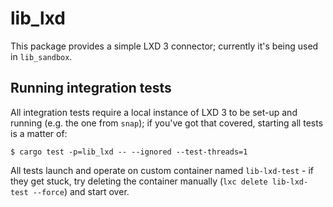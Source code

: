 # lib_lxd

This package provides a simple LXD 3 connector; currently it's being used in `lib_sandbox`.

## Running integration tests

All integration tests require a local instance of LXD 3 to be set-up and running (e.g. the one from `snap`); if you've
got that covered, starting all tests is a matter of:

```shell
$ cargo test -p=lib_lxd -- --ignored --test-threads=1
```

All tests launch and operate on custom container named `lib-lxd-test` - if they get stuck, try deleting the container
manually (`lxc delete lib-lxd-test --force`) and start over.